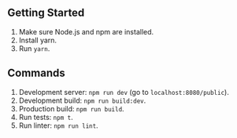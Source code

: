 ## Getting Started
1. Make sure Node.js and npm are installed.
2. Install yarn.
3. Run `yarn`.

## Commands
1. Development server: `npm run dev` (go to `localhost:8080/public`).
2. Development build: `npm run build:dev`.
3. Production build: `npm run build`.
4. Run tests: `npm t`.
5. Run linter: `npm run lint`.
